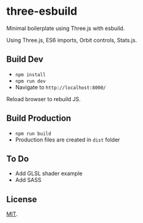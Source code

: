 # three-esbuild

Minimal boilerplate using Three.js with esbuild.

Using Three.js, ES6 imports, Orbit controls, Stats.js.

## Build Dev

- `npm install`
- `npm run dev`
- Navigate to `http://localhost:8000/`

Reload browser to rebuild JS.

## Build Production

- `npm run build`
- Production files are created in `dist` folder

## To Do

- Add GLSL shader example
- Add SASS

## License

[MIT](LICENSE).
